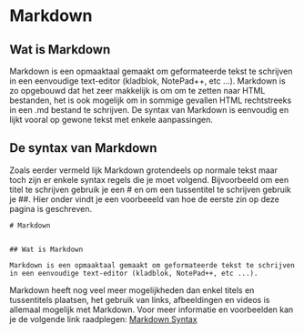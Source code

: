 # Markdown


## Wat is Markdown

Markdown is een opmaaktaal gemaakt om geformateerde tekst te schrijven in een eenvoudige text-editor (kladblok, NotePad++, etc ...).
Markdown is zo opgebouwd dat het zeer makkelijk is om om te zetten naar HTML bestanden, het is ook mogelijk om in sommige gevallen HTML rechtstreeks in een .md bestand te schrijven.
De syntax van Markdown is eenvoudig en lijkt vooral op gewone tekst met enkele aanpassingen.

## De syntax van Markdown

Zoals eerder vermeld lijk Markdown grotendeels op normale tekst maar toch zijn er enkele syntax regels die je moet volgend. Bijvoorbeeld om een titel te schrijven gebruik je een # en om een tussentitel te schrijven gebruik je ##. Hier onder vindt je een voorbeeeld van hoe de eerste zin op deze pagina is geschreven.

``` 
# Markdown


## Wat is Markdown

Markdown is een opmaaktaal gemaakt om geformateerde tekst te schrijven in een eenvoudige text-editor (kladblok, NotePad++, etc ...).

``` 

Markdown heeft nog veel meer mogelijkheden dan enkel titels en tussentitels plaatsen, het gebruik van links, afbeeldingen en videos is allemaal mogelijk met Markdown.
Voor meer informatie en voorbeelden kan je de volgende link raadplegen: [Markdown Syntax](https://www.markdownguide.org/basic-syntax/)